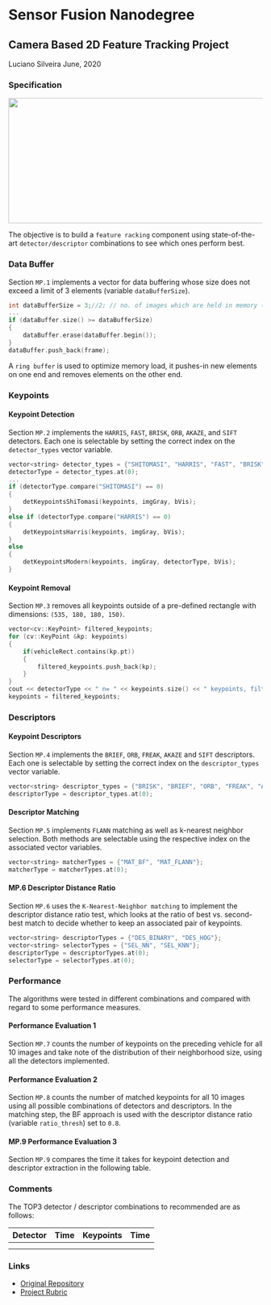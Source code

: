 # Sensor Fusion Nanodegree

## Camera Based 2D Feature Tracking Project
Luciano Silveira
June, 2020

### Specification

<img src="images/keypoints.png" width="820" height="248" />

The objective is to build a `feature racking` component using state-of-the-art `detector/descriptor` combinations to see which ones perform best.

### Data Buffer

Section `MP.1` implements a vector for data buffering whose size does not exceed a limit of 3 elements (variable `dataBufferSize`).

```cpp
int dataBufferSize = 3;//2; // no. of images which are held in memory (ring buffer) at the same time
...
if (dataBuffer.size() >= dataBufferSize)
{
    dataBuffer.erase(dataBuffer.begin());
}
dataBuffer.push_back(frame);
```

A `ring buffer` is used to optimize memory load, it pushes-in new elements on one end and removes elements on the other end.

### Keypoints

#### Keypoint Detection

Section `MP.2` implements the `HARRIS`, `FAST`, `BRISK`, `ORB`, `AKAZE`, and `SIFT` detectors. Each one is selectable by setting the correct index on the `detector_types` vector variable.

```cpp
vector<string> detector_types = {"SHITOMASI", "HARRIS", "FAST", "BRISK", "ORB", "AKAZE", "SIFT"};
detectorType = detector_types.at(0);
...
if (detectorType.compare("SHITOMASI") == 0)
{
    detKeypointsShiTomasi(keypoints, imgGray, bVis);
}
else if (detectorType.compare("HARRIS") == 0)
{
    detKeypointsHarris(keypoints, imgGray, bVis);
}
else
{
    detKeypointsModern(keypoints, imgGray, detectorType, bVis);
}
```

#### Keypoint Removal

Section `MP.3` removes all keypoints outside of a pre-defined rectangle with dimensions: `(535, 180, 180, 150)`.

```cpp
vector<cv::KeyPoint> filtered_keypoints;
for (cv::KeyPoint &kp: keypoints)
{
    if(vehicleRect.contains(kp.pt))
    {
        filtered_keypoints.push_back(kp);
    }
}
cout << detectorType << " n= " << keypoints.size() << " keypoints, filtered= " << filtered_keypoints.size() << endl;
keypoints = filtered_keypoints;
```

### Descriptors

#### Keypoint Descriptors

Section `MP.4` implements the `BRIEF`, `ORB`, `FREAK`, `AKAZE` and `SIFT` descriptors. Each one is selectable by setting the correct index on the `descriptor_types` vector variable.

```cpp
vector<string> descriptor_types = {"BRISK", "BRIEF", "ORB", "FREAK", "AKAZE", "SIFT"};
descriptorType = descriptor_types.at(0);
```

#### Descriptor Matching

Section `MP.5` implements `FLANN` matching as well as k-nearest neighbor selection. Both methods are selectable using the respective index on the associated vector variables.

```cpp
vector<string> matcherTypes = {"MAT_BF", "MAT_FLANN"};
matcherType = matcherTypes.at(0);
```

#### MP.6 Descriptor Distance Ratio

Section `MP.6` uses the `K-Nearest-Neighbor matching` to implement the descriptor distance ratio test, which looks at the ratio of best vs. second-best match to decide whether to keep an associated pair of keypoints.

```cpp
vector<string> descriptorTypes = {"DES_BINARY", "DES_HOG"};
vector<string> selectorTypes = {"SEL_NN", "SEL_KNN"};
descriptorType = descriptorTypes.at(0);
selectorType = selectorTypes.at(0);
```

### Performance

The algorithms were tested in different combinations and compared with regard to some performance measures.

#### Performance Evaluation 1

Section `MP.7` counts the number of keypoints on the preceding vehicle for all 10 images and take note of the distribution of their neighborhood size, using all the detectors implemented.

#### Performance Evaluation 2

Section `MP.8` counts the number of matched keypoints for all 10 images using all possible combinations of detectors and descriptors. In the matching step, the BF approach is used with the descriptor distance ratio (variable `ratio_thresh`) set to `0.8`.

#### MP.9 Performance Evaluation 3

Section `MP.9` compares the time it takes for keypoint detection and descriptor extraction in the following table.

### Comments

The TOP3 detector / descriptor combinations to recommended are as follows:

|Detector|Time|Keypoints|Time|
|---|---|---|---|
| | | | |
| | | | |

### Links

 * [Original Repository](https://github.com/udacity/SFND_2D_Feature_Tracking)
 * [Project Rubric](https://review.udacity.com/#!/rubrics/2549/view)
